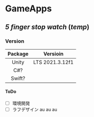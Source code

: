 # GameApps
## *5 finger stop watch* (***temp***)
### Version
| Package | Versioin |
| :---: |  :--: |
| Unity | LTS 2021.3.12f1 |
| C#? | |
| Swift? | |
#### ToDo
- [ ] 環境開発
- [ ] ラフデザイン
au
au
au
